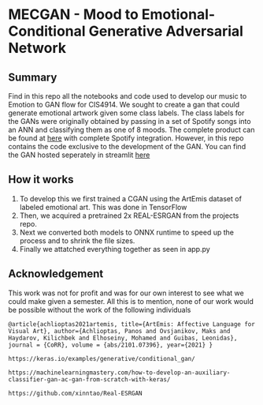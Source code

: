 # MECGAN - Mood to Emotional-Conditional Generative Adversarial Network

## Summary
Find in this repo all the notebooks and code used to develop our music to Emotion to GAN flow for CIS4914. We sought to create a gan that could generate emotional artwork given some class labels. The class labels for the GANs were originally obtained by passing in a set of Spotify songs into an ANN and classifying them as one of 8 moods. The complete product can be found at [here](https://mixage.me/) with complete Spotify integration. However, in this repo contains the code exclusive to the development of the GAN. You can find the GAN hosted seperately in streamlit [here](https://share.streamlit.io/jmho/mecgan/main/app.py)

## How it works
1. To develop this we first trained a CGAN using the ArtEmis dataset of labeled emotional art. This was done in TensorFlow
2. Then, we acquired a pretrained 2x REAL-ESRGAN from the projects repo.
3. Next we converted both models to ONNX runtime to speed up the process and to shrink the file sizes.
4. Finally we attatched everything together as seen in app.py

## Acknowledgement
This work was not for profit and was for our own interest to see what we could make given a semester. All this is to mention, none of our work would be possible without the work of the following individuals 

`@article{achlioptas2021artemis,
    title={ArtEmis: Affective Language for Visual Art},
    author={Achlioptas, Panos and Ovsjanikov, Maks and Haydarov, Kilichbek and
            Elhoseiny, Mohamed and Guibas, Leonidas},
    journal = {CoRR},
    volume = {abs/2101.07396},
    year={2021}
}`

`https://keras.io/examples/generative/conditional_gan/`

`https://machinelearningmastery.com/how-to-develop-an-auxiliary-classifier-gan-ac-gan-from-scratch-with-keras/`

`https://github.com/xinntao/Real-ESRGAN`
